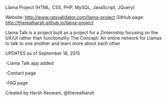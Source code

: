 Llama Project (HTML, CSS, PHP, MySQL, JavaScript, JQuery)

Website: http://www.ratsvalidator.com/llama-project
GitHub page: http://therealharsh.github.io/llama-project

Llama Talk is a project built as a project for a Zinternship focusing on the UX/UI rather than functionality
The Concept: An online network for Llamas to talk to one another and learn more about each other

UPDATES as of September 18, 2015

-Llama Talk app added

-Contact page

-FAQ page

Created by Harsh Keswani, @therealharsh
